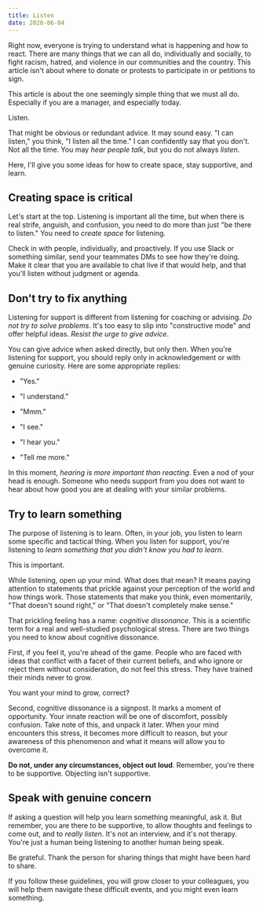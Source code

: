 ```yaml
---
title: Listen
date: 2020-06-04
---
```


Right now, everyone is trying to understand what is happening and how to
react. There are many things that we can all do, individually and
socially, to fight racism, hatred, and violence in our communities and
the country. This article isn't about where to donate or protests to
participate in or petitions to sign.

This article is about the one seemingly simple thing that we must all
do. Especially if you are a manager, and especially today.

Listen.

That might be obvious or redundant advice. It may sound easy. "I can
listen," you think, "I listen all the time." I can confidently say that
you don't. Not all the time. You may *hear people talk*, but you do not
always *listen*.

Here, I'll give you some ideas for how to create space, stay supportive,
and learn.

## Creating space is critical

Let's start at the top. Listening is important all the time, but when
there is real strife, anguish, and confusion, you need to do more than
just "be there to listen." You need to *create space* for listening.

Check in with people, individually, and proactively. If you use Slack or
something similar, send your teammates DMs to see how they're doing.
Make it clear that you are available to chat live if that would help,
and that you'll listen without judgment or agenda.

## Don't try to fix anything

Listening for support is different from listening for coaching or
advising. *Do not try to solve problems*. It's too easy to slip into
"constructive mode" and offer helpful ideas. *Resist the urge to give
advice*.

You can give advice when asked directly, but only then. When you're
listening for support, you should reply only in acknowledgement or with
genuine curiosity. Here are some appropriate replies:

  - "Yes."

  - "I understand."

  - "Mmm."

  - "I see."

  - "I hear you."

  - "Tell me more."

In this moment, *hearing is more important than reacting*. Even a nod of
your head is enough. Someone who needs support from you does not want to
hear about how good you are at dealing with your similar problems.

## Try to learn something

The purpose of listening is to learn. Often, in your job, you listen to
learn some specific and tactical thing. When you listen for support,
you're listening to *learn something that you didn't know you had to
learn*.

This is important.

While listening, open up your mind. What does that mean? It means paying
attention to statements that prickle against your perception of the
world and how things work. Those statements that make you think, even
momentarily, "That doesn't sound right," or "That doesn't completely
make sense."

That prickling feeling has a name: *cognitive dissonance*. This is a
scientific term for a real and well-studied psychological stress. There
are two things you need to know about cognitive dissonance.

First, if you feel it, you're ahead of the game. People who are faced
with ideas that conflict with a facet of their current beliefs, and who
ignore or reject them without consideration, do not feel this stress.
They have trained their minds never to grow.

You want your mind to grow, correct?

Second, cognitive dissonance is a signpost. It marks a moment of
opportunity. Your innate reaction will be one of discomfort, possibly
confusion. Take note of this, and unpack it later. When your mind
encounters this stress, it becomes more difficult to reason, but your
awareness of this phenomenon and what it means will allow you to
overcome it.

**Do not, under any circumstances, object out loud**. Remember, you're
there to be supportive. Objecting isn't supportive.

## Speak with genuine concern

If asking a question will help you learn something meaningful, ask it.
But remember, you are there to be supportive, to allow thoughts and
feelings to come out, and to *really listen*. It's not an interview, and
it's not therapy. You're just a human being listening to another human
being speak.

Be grateful. Thank the person for sharing things that might have been
hard to share.

If you follow these guidelines, you will grow closer to your colleagues,
you will help them navigate these difficult events, and you might even
learn something.

